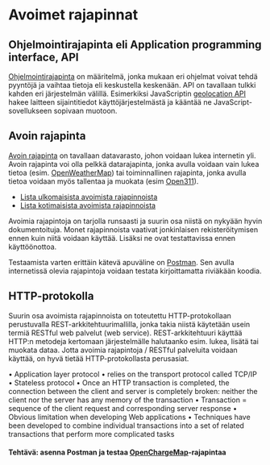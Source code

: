 # Avoimet rajapinnat
## Ohjelmointirajapinta eli Application programming interface, API
[Ohjelmointirajapinta](https://fi.wikipedia.org/wiki/Ohjelmointirajapinta) on määritelmä, jonka mukaan eri ohjelmat voivat tehdä pyyntöjä ja vaihtaa tietoja eli keskustella keskenään.
API on tavallaan tulkki kahden eri järjestelmän välillä. Esimerkiksi JavaScriptin [geolocation API](https://developer.mozilla.org/en-US/docs/Web/API/Geolocation/Using_geolocation)
hakee laitteen sijaintitiedot käyttöjärjestelmästä ja kääntää ne JavaScript-sovellukseen sopivaan muotoon.
## Avoin rajapinta
[Avoin rajapinta](http://otsokivekas.fi/2014/06/avoin-rajapinta/) on tavallaan datavarasto, johon voidaan lukea internetin yli. Avoin rajapinta voi olla pelkkä datarajapinta,
jonka avulla voidaan vain lukea tietoa (esim. [OpenWeatherMap](https://openweathermap.org/current)) tai toiminnallinen rajapinta, jonka avulla tietoa voidaan myös tallentaa ja muokata (esim [Open311](http://dev.hel.fi/apis/open311/)).

* [Lista ulkomaisista avoimista rajapinnoista](https://www.programmableweb.com/category/all/apis)
* [Lista kotimaisista avoimista rajapinnoista](https://www.avoindata.fi/fi)

Avoimia rajapintoja on tarjolla runsaasti ja suurin osa niistä on nykyään hyvin dokumentoituja. Monet rajapinnoista vaativat jonkinlaisen rekisteröitymisen ennen kuin niitä voidaan käyttää. Lisäksi ne ovat testattavissa ennen käyttöönottoa.

Testaamista varten erittäin kätevä apuväline on [Postman](https://www.getpostman.com/). Sen avulla internetissä olevia rajapintoja voidaan testata kirjoittamatta riviäkään koodia.

## HTTP-protokolla
Suurin osa avoimista rajapinnoista on toteutettu HTTP-protokollaan perustuvalla REST-arkkitehtuurimallilla, jonka takia niistä käytetään usein termiä RESTful web palvelut (web service).
REST-arkkitehtuuri käyttää HTTP:n metodeja kertomaan järjestelmälle halutaanko esim. lukea, lisätä tai muokata dataa. Jotta avoimia rajapintoja / RESTful palveluita voidaan käyttää, on hyvä tietää HTTP-protokollasta perusasiat.

• Application layer protocol
• relies on the transport protocol called TCP/IP
• Stateless protocol
• Once an HTTP transaction is completed, the connection between the client and server is completely
broken: neither the client nor the server has any memory of the transaction
• Transaction = sequence of the client request and corresponding server response
• Obvious limitation when developing Web applications
• Techniques have been developed to combine individual transactions into a set of related transactions
that perform more complicated tasks

#### Tehtävä: asenna Postman ja testaa [OpenChargeMap](https://openchargemap.org/site/develop#api)-rajapintaa